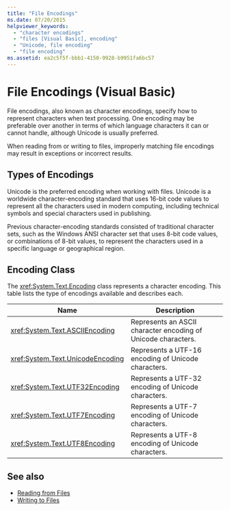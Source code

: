 ```yaml
---
title: "File Encodings"
ms.date: 07/20/2015
helpviewer_keywords:
  - "character encodings"
  - "files [Visual Basic], encoding"
  - "Unicode, file encoding"
  - "file encoding"
ms.assetid: ea2c5f5f-bbb1-4150-9928-b9951fa6bc57
---
```

# File Encodings (Visual Basic)

File encodings, also known as character encodings, specify how to represent characters when text processing. One encoding may be preferable over another in terms of which language characters it can or cannot handle, although Unicode is usually preferred.

When reading from or writing to files, improperly matching file encodings may result in exceptions or incorrect results.

## Types of Encodings

Unicode is the preferred encoding when working with files. Unicode is a worldwide character-encoding standard that uses 16-bit code values to represent all the characters used in modern computing, including technical symbols and special characters used in publishing.

Previous character-encoding standards consisted of traditional character sets, such as the Windows ANSI character set that uses 8-bit code values, or combinations of 8-bit values, to represent the characters used in a specific language or geographical region.

## Encoding Class

The <xref:System.Text.Encoding> class represents a character encoding. This table lists the type of encodings available and describes each.

|Name|Description|
|---|---|
|<xref:System.Text.ASCIIEncoding>|Represents an ASCII character encoding of Unicode characters.|
|<xref:System.Text.UnicodeEncoding>|Represents a UTF-16 encoding of Unicode characters.|
|<xref:System.Text.UTF32Encoding>|Represents a UTF-32 encoding of Unicode characters.|
|<xref:System.Text.UTF7Encoding>|Represents a UTF-7 encoding of Unicode characters.|
|<xref:System.Text.UTF8Encoding>|Represents a UTF-8 encoding of Unicode characters.|

## See also

- [Reading from Files](../../../../visual-basic/developing-apps/programming/drives-directories-files/reading-from-files.md)
- [Writing to Files](../../../../visual-basic/developing-apps/programming/drives-directories-files/writing-to-files.md)
